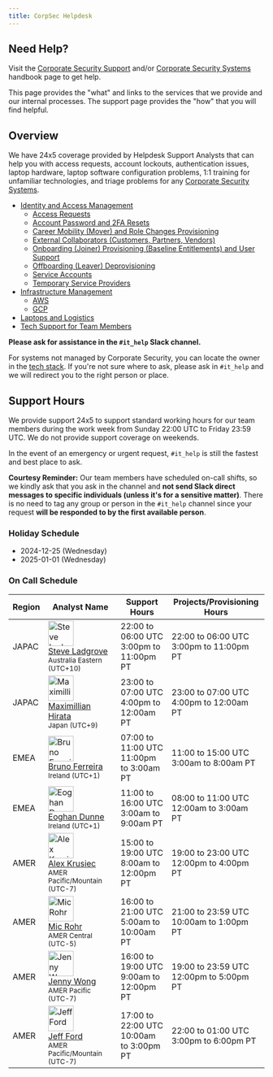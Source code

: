 ```yaml
---
title: CorpSec Helpdesk
---
```


## Need Help?

Visit the [Corporate Security Support](/handbook/security/corporate/support) and/or [Corporate Security Systems](/handbook/seecurity/corporate/systems) handbook page to get help.

This page provides the "what" and links to the services that we provide and our internal processes. The support page provides the "how" that you will find helpful.

## Overview

We have 24x5 coverage provided by Helpdesk Support Analysts that can help you with access requests, account lockouts, authentication issues, laptop hardware, laptop software configuration problems, 1:1 training for unfamiliar technologies, and triage problems for any [Corporate Security Systems](/handbook/security/corporate/systems).

- [Identity and Access Management](/handbook/security/corporate/services/identity)
  - [Access Requests](/handbook/security/corporate/services/access-requests)
  - [Account Password and 2FA Resets](/handbook/security/corporate/services/account-resets)
  - [Career Mobility (Mover) and Role Changes Provisioning](/handbook/security/corporate/services/role-changes)
  - [External Collaborators (Customers, Partners, Vendors)](/handbook/security/corporate/services/external-collaborators)
  - [Onboarding (Joiner) Provisioning (Baseline Entitlements) and User Support](/handbook/security/corporate/services/onboarding)
  - [Offboarding (Leaver) Deprovisioning](/handbook/security/corporate/services/offboarding)
  - [Service Accounts](/handbook/security/corporate/services/service-accounts)
  - [Temporary Service Providers](/handbook/security/corporate/services/temporary-users/)
- [Infrastructure Management](/handbook/security/corporate/services/infrastructure)
  - [AWS](/handbook/security/corporate/systems/aws)
  - [GCP](/handbook/security/corporate/systems/google/cloud/)
- [Laptops and Logistics](/handbook/security/corporate/services/laptops)
- [Tech Support for Team Members](/handbook/security/corporate/services/helpdesk/)

**Please ask for assistance in the `#it_help` Slack channel.**

For systems not managed by Corporate Security, you can locate the owner in the [tech stack](https://gitlab.com/gitlab-com/www-gitlab-com/-/blob/master/data/tech_stack.yml). If you're not sure where to ask, please ask in `#it_help` and we will redirect you to the right person or place.

## Support Hours

We provide support 24x5 to support standard working hours for our team members during the work week from Sunday 22:00 UTC to Friday 23:59 UTC. We do not provide support coverage on weekends.

In the event of an emergency or urgent request, `#it_help` is still the fastest and best place to ask.

**Courtesy Reminder:** Our team members have scheduled on-call shifts, so we kindly ask that you ask in the channel and **not send Slack direct messages to specific individuals (unless it's for a sensitive matter)**. There is no need to tag any group or person in the `#it_help` channel since your request **will be responded to by the first available person**.

### Holiday Schedule

- 2024-12-25 (Wednesday)
- 2025-01-01 (Wednesday)

### On Call Schedule

<table class="display: table;">
<thead>
<tr>
<th>Region</th>
<th>Analyst Name</th>
<th>Support Hours</th>
<th>Projects/Provisioning Hours</th>
</tr>
</thead>
<tbody>
<tr>
<td>JAPAC</td>
<td><a href="/handbook/company/team/#sladgrove"><div style="display: inline-block; vertical-align: top;"><img class="avatar" src="https://about.gitlab.com/images/team/sladgrove-crop.jpg" style="max-width: 50px !important; width: 50px !important; max-height: 50px !important; height: 50px !important;" alt="Steve Ladgrove"></div><div style="display: inline-block; vertical-align: top">Steve Ladgrove</a><br>
<small>Australia Eastern (UTC+10)</small></td>
<td>22:00 to 06:00 UTC<br>3:00pm to 11:00pm PT</td>
<td>22:00 to 06:00 UTC<br>3:00pm to 11:00pm PT</td>
</tr>
<tr>
<td>JAPAC</td>
<td><a href="/handbook/company/team/#mhirata-gl"><div style="display: inline-block; vertical-align: top;"><img class="avatar" src="https://about.gitlab.com/images/team/maximilianhirata-crop.jpg" style="max-width: 50px !important; width: 50px !important; max-height: 50px !important; height: 50px !important;" alt="Maximillian Hirata"></div><div style="display: inline-block; vertical-align: top">Maximillian Hirata</a><br>
<small>Japan (UTC+9)</small></td>
<td>23:00 to 07:00 UTC<br>4:00pm to 12:00am PT</td>
<td>23:00 to 07:00 UTC<br>4:00pm to 12:00am PT</td>
</tr>
<tr>
<td>EMEA</td>
<td><a href="/handbook/company/team/#bferreira-ext"><div style="display: inline-block; vertical-align: top;"><img class="avatar" loading="lazy" src="https://about.gitlab.com/images/gitlab-logo-extra-whitespace.png" style="max-width: 50px !important; width: 50px !important; max-height: 50px !important; height: 50px !important;" alt="Bruno Ferreira"></div><div style="display: inline-block; vertical-align: top">Bruno Ferreira</a><br><small>Ireland (UTC+1)</small><br>
<td>07:00 to 11:00 UTC<br>11:00pm to 3:00am PT</td>
<td>11:00 to 15:00 UTC<br>3:00am to 8:00am PT</td>
</tr>
<tr>
<td>EMEA</td>
<td><a href="/handbook/company/team/#edunne-ext"><div style="display: inline-block; vertical-align: top;"><img class="avatar" loading="lazy" src="https://about.gitlab.com/images/gitlab-logo-extra-whitespace.png" style="max-width: 50px !important; width: 50px !important; max-height: 50px !important; height: 50px !important;" alt="Eoghan Dunne"></div><div style="display: inline-block; vertical-align: top">Eoghan Dunne</a><br>
<small>Ireland (UTC+1)</small></td>
<td>11:00 to 16:00 UTC<br>3:00am to 9:00am PT</td>
<td>08:00 to 11:00 UTC<br>12:00am to 3:00am PT</td>
</tr>
<tr>
<td>AMER</td>
<td><a href="/handbook/company/team/#akrusiec"><div style="display: inline-block; vertical-align: top;"><img class="avatar" loading="lazy" src="https://about.gitlab.com/images/gitlab-logo-extra-whitespace.png" style="max-width: 50px !important; width: 50px !important; max-height: 50px !important; height: 50px !important;" alt="Alex Krusiec"></div><div style="display: inline-block; vertical-align: top">Alex Krusiec</a><br>
<small>AMER Pacific/Mountain (UTC-7)</small></td>
<td>15:00 to 19:00 UTC<br>8:00am to 12:00pm PT</td>
<td>19:00 to 23:00 UTC<br>12:00pm to 4:00pm PT</td>
</tr>
<tr>
<td>AMER</td>
<td><a href="/handbook/company/team/#mrohr-ext"><div style="display: inline-block; vertical-align: top;"><img class="avatar" loading="lazy" src="https://about.gitlab.com/images/gitlab-logo-extra-whitespace.png" style="max-width: 50px !important; width: 50px !important; max-height: 50px !important; height: 50px !important;" alt="Mic Rohr"></div><div style="display: inline-block; vertical-align: top">Mic Rohr</a><br>
<small>AMER Central (UTC-5)</small></td>
<td>16:00 to 21:00 UTC<br>5:00am to 10:00am PT</td>
<td>21:00 to 23:59 UTC<br>10:00am to 1:00pm PT</td>
</tr>
<tr>
<td>AMER</td>
<td><a href="/handbook/company/team/#jwong6"><div style="display: inline-block; vertical-align: top;"><img class="avatar" src="https://about.gitlab.com/images/team/jennywong-crop.jpg" style="max-width: 50px !important; width: 50px !important; max-height: 50px !important; height: 50px !important;" alt="Jenny Wong"></div><div style="display: inline-block; vertical-align: top">Jenny Wong</a><br>
<small>AMER Pacific (UTC-7)</small></td>
<td>16:00 to 19:00 UTC<br>9:00am to 12:00pm PT</td>
<td>19:00 to 23:59 UTC<br>12:00pm to 5:00pm PT</td>
</tr>
<tr>
<td>AMER</td>
<td><a href="/handbook/company/team/#jeffford_"><div style="display: inline-block; vertical-align: top;"><img class="avatar" src="https://about.gitlab.com/images/team/jeffford-crop.jpg" style="max-width: 50px !important; width: 50px !important; max-height: 50px !important; height: 50px !important;" alt="Jeff Ford"></div><div style="display: inline-block; vertical-align: top">Jeff Ford</a><br>
<small>AMER Pacific/Mountain (UTC-7)</small></td>
<td>17:00 to 22:00 UTC<br>10:00am to 3:00pm PT</td>
<td>22:00 to 01:00 UTC<br>3:00pm to 6:00pm PT</td>
</tr>
</tbody>
</table>
